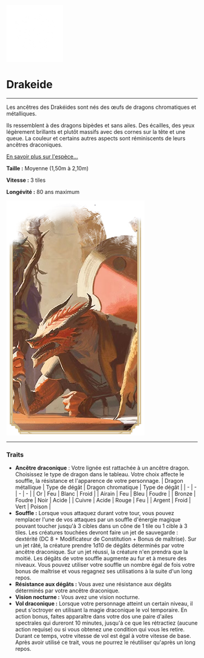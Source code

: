 <div class="icon-container">
  <img src="_media/especes/drakeide.png" alt="Drakéide" class="icon-r-title" data-no-zoom />

# Drakeide <!-- {docsify-ignore} -->

</div>

---

<div class="bloc-pres">
<div class="bloc-texte">
  <div class="texte">
    <p>Les ancêtres des Drakéides sont nés des œufs de dragons chromatiques et métalliques.</p>
    <p>Ils ressemblent à des dragons bipèdes et sans ailes. Des écailles, des yeux légèrement brillants et plutôt massifs avec des cornes sur la tête et une queue. La couleur et certains autres aspects sont réminiscents de leurs ancêtres draconiques.</p>
    <a href="/#/cultures/culture-drakeide.md" target="_blank">En savoir plus sur l'espèce...</a>
    <div class="summary">
      <p><strong>Taille :</strong> Moyenne (1,50m à 2,10m)</p>
      <p><strong>Vitesse :</strong> 3 tiles</p>
      <p><strong>Longévité :</strong> 80 ans maximum</p>
    </div>
  </div>
  </div>
  <img src="_media/especes/pres-drakeide.png" alt="Drakéide" class="img-pres" data-no-zoom />
</div>

---

### Traits <!-- {docsify-ignore} -->

- **Ancêtre draconique** : Votre lignée est rattachée à un ancêtre dragon. Choisissez le type de dragon dans le tableau. Votre choix affecte le souffle, la résistance et l'apparence de votre personnage.
  | Dragon métallique | Type de dégât | Dragon chromatique | Type de dégât |
  | - | - | - | - |
  | Or | Feu | Blanc | Froid |
  | Airain | Feu | Bleu | Foudre |
  | Bronze | Foudre | Noir | Acide |
  | Cuivre | Acide | Rouge | Feu |
  | Argent | Froid | Vert | Poison |
- **Souffle :** Lorsque vous attaquez durant votre tour, vous pouvez remplacer l'une de vos attaques par un souffle d'énergie magique pouvant toucher jusqu'à 3 cibles dans un cône de 1 tile ou 1 cible à 3 tiles. Les créatures touchées devront faire un jet de sauvegarde : dextérité (DC 8 + Modificateur de Constitution + Bonus de maîtrise). Sur un jet râté, la créature prendre 1d10 de dégâts déterminés par votre ancêtre draconique. Sur un jet réussi, la créature n'en prendra que la moitié. Les dégâts de votre souffle augmente au fur et à mesure des niveaux. Vous pouvez utiliser votre souffle un nombre égal de fois votre bonus de maîtrise et vous regagnez ses utilisations à la suite d'un long repos.
- **Résistance aux dégâts :** Vous avez une résistance aux dégâts déterminés par votre ancêtre draconique.
- **Vision nocturne :** Vous avez une vision nocturne.
- **Vol draconique :** Lorsque votre personnage atteint un certain niveau, il peut s'octroyer en utilisant la magie draconique le vol temporaire. En action bonus, faites apparaître dans votre dos une paire d'ailes spectrales qui dureront 10 minutes, jusqu'à ce que les rétractiez (aucune action requise) ou si vous obtenez une condition qui vous les retire. Durant ce temps, votre vitesse de vol est égal à votre vitesse de base. Après avoir utilisé ce trait, vous ne pourrez le réutiliser qu'après un long repos.